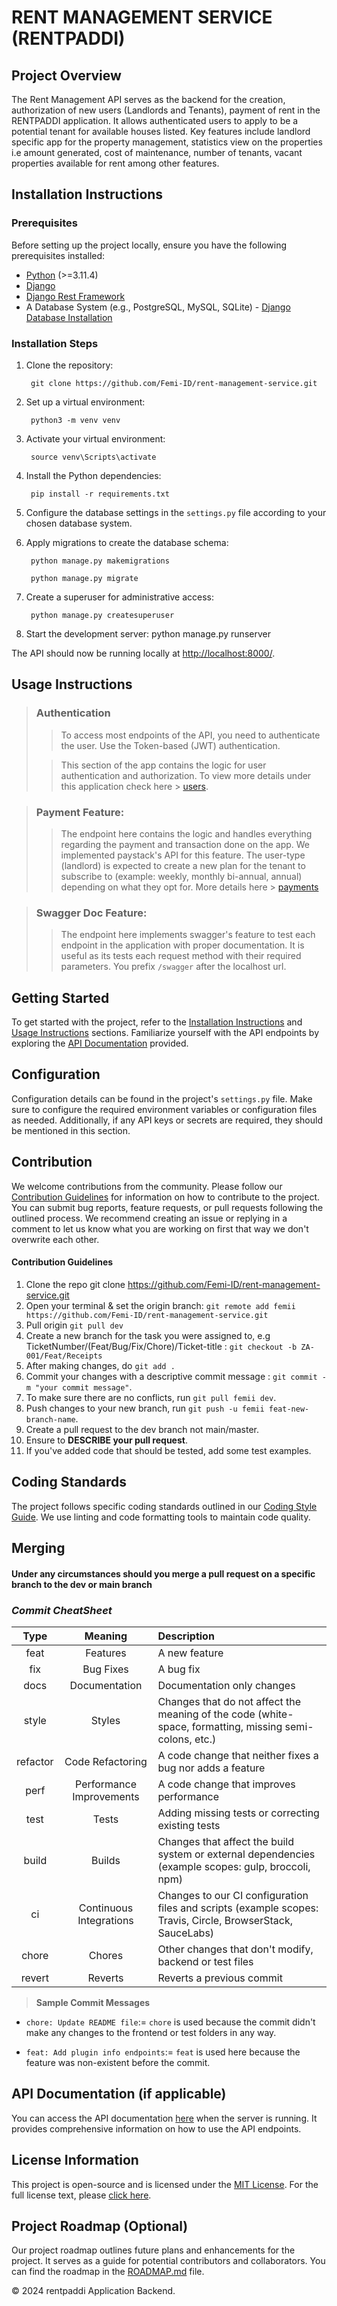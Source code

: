 # RENT MANAGEMENT SERVICE (RENTPADDI)

## Project Overview

The Rent Management API serves as the backend for the creation, authorization of new users (Landlords and Tenants), payment of rent in the RENTPADDI application. It allows authenticated users to apply to be a potential tenant for available houses listed. Key features include landlord specific app for the property management, statistics view on the properties i.e amount generated, cost of maintenance, number of tenants, vacant properties available for rent among other features.

## Installation Instructions

### Prerequisites

Before setting up the project locally, ensure you have the following prerequisites installed:

- [Python](https://www.python.org/downloads/) (>=3.11.4)
- [Django](https://www.djangoproject.com/download/)
- [Django Rest Framework](https://www.django-rest-framework.org/#installation)
- A Database System (e.g., PostgreSQL, MySQL, SQLite) - [Django Database Installation](https://www.djangoproject.com/download/#database-installation)

### Installation Steps

1. Clone the repository:

        git clone https://github.com/Femi-ID/rent-management-service.git


2. Set up a virtual environment:

        python3 -m venv venv


3. Activate your virtual environment:

        source venv\Scripts\activate


4. Install the Python dependencies:

        pip install -r requirements.txt


5. Configure the database settings in the `settings.py` file according to your chosen database system.


7. Apply migrations to create the database schema:
        
        python manage.py makemigrations

        python manage.py migrate


8. Create a superuser for administrative access:

        python manage.py createsuperuser


9. Start the development server:
 python manage.py runserver

The API should now be running locally at [http://localhost:8000/](http://localhost:8000/).


## Usage Instructions
>
> ### Authentication
>
>> To access most endpoints of the API, you need to authenticate the user. Use the Token-based (JWT) authentication.
>
>> This section of the app contains the logic for user authentication and authorization.
>> To view more details under this application check here > [users](https://github.com/Femi-ID/rent-management-service/tree/dev/users). 


> ### Payment Feature:
>
>> The endpoint here contains the logic and handles everything regarding the payment and transaction done on the app. We implemented paystack's API for this feature. The user-type (landlord) is expected to create a new plan for the tenant to subscribe to (example: weekly, monthly bi-annual, annual) depending on what they opt for. More details here > [payments](https://github.com/Femi-ID/rent-management-service/tree/dev/payments)


> ### Swagger Doc Feature:
>
>> The endpoint here implements swagger's feature to test each endpoint in the application with proper documentation. It is useful as its tests each request method with their required parameters. You prefix `/swagger` after the localhost url.



## Getting Started

To get started with the project, refer to the [Installation Instructions](#installation-instructions) and [Usage Instructions](#usage-instructions) sections. Familiarize yourself with the API endpoints by exploring the [API Documentation](#api-documentation) provided.

## Configuration

Configuration details can be found in the project's `settings.py` file. Make sure to configure the required environment variables or configuration files as needed. Additionally, if any API keys or secrets are required, they should be mentioned in this section.

## Contribution

We welcome contributions from the community. Please follow our [Contribution Guidelines](#contribution-guidelines) for information on how to contribute to the project. You can submit bug reports, feature requests, or pull requests following the outlined process. We recommend creating an issue or replying in a comment to let us know what you are working on first that way we don't overwrite each other.

#### Contribution Guidelines
1. Clone the repo git clone https://github.com/Femi-ID/rent-management-service.git
2. Open your terminal & set the origin branch: `git remote add femii https://github.com/Femi-ID/rent-management-service.git`
3. Pull origin `git pull dev`
4. Create a new branch for the task you were assigned to, e.g TicketNumber/(Feat/Bug/Fix/Chore)/Ticket-title : `git checkout -b ZA-001/Feat/Receipts`
5. After making changes, do `git add .` 
6. Commit your changes with a descriptive commit message : `git commit -m "your commit message"`.
7. To make sure there are no conflicts, run `git pull femii dev`.
8. Push changes to your new branch, run `git push -u femii feat-new-branch-name`.
9. Create a pull request to the dev branch not main/master.
10. Ensure to **DESCRIBE your pull request**.
11. If you've added code that should be tested, add some test examples.


## Coding Standards

The project follows specific coding standards outlined in our [Coding Style Guide](#coding-standards). We use linting and code formatting tools to maintain code quality.


## Merging
#### Under any circumstances should you merge a pull request on a specific branch to the dev or main branch

### _Commit CheatSheet_
|   Type   |         Meaning          | Description                                                                                                 |
|:--------:|:------------------------:|:------------------------------------------------------------------------------------------------------------|
|   feat   |         Features         | A new feature                                                                                               |
|   fix    |       Bug Fixes          | 	A bug fix                                                                                                  |
|   docs   |      Documentation       | 	Documentation only changes                                                                                 |
|  style   |          Styles          | Changes that do not affect the meaning of the code (white-space, formatting, missing semi-colons, etc.)     |
| refactor |     Code Refactoring     | 	A code change that neither fixes a bug nor adds a feature                                                  |
|   perf   | Performance Improvements | 	A code change that improves performance                                                                    |
|   test   |          Tests           | Adding missing tests or correcting existing tests                                                           |
|  build   |          Builds          | Changes that affect the build system or external dependencies (example scopes: gulp, broccoli, npm)         |
|    ci    | Continuous Integrations  | Changes to our CI configuration files and scripts (example scopes: Travis, Circle, BrowserStack, SauceLabs) |
|  chore   |          Chores          | Other changes that don't modify, backend or test files                                                      |
|  revert  |         Reverts          | Reverts a previous commit                                                                                   |

> **Sample Commit Messages**

* `chore: Update README file`:= `chore` is used because the commit didn't make any changes to the frontend or test folders in any way.

* `feat: Add plugin info endpoints`:= `feat` is used here because the feature was non-existent before the commit.
<!-- ## Testing and Quality Assurance

To ensure code quality, follow the instructions in the [Testing Guidelines](#testing-and-quality-assurance) for running tests and quality checks on the codebase. The project uses a testing framework, and details on the testing tools are provided. -->


## API Documentation (if applicable)

You can access the API documentation [here](#api-documentation) when the server is running. It provides comprehensive information on how to use the API endpoints.

## License Information

This project is open-source and is licensed under the [MIT License](LICENSE). For the full license text, please [click here](LICENSE).

[//]: # (## Contributors)

[//]: # ()
[//]: # (We acknowledge and appreciate the contributions of the following individuals to this project:)

[//]: # ()
[//]: # (- [name]&#40;mailto:name@gmail.com&#41; - GitHub Profile: [here]&#40;https://github.com/name&#41;)

## Project Roadmap (Optional)

Our project roadmap outlines future plans and enhancements for the project. It serves as a guide for potential contributors and collaborators. You can find the roadmap in the [ROADMAP.md](ROADMAP.md) file.

&copy; 2024 rentpaddi Application Backend.